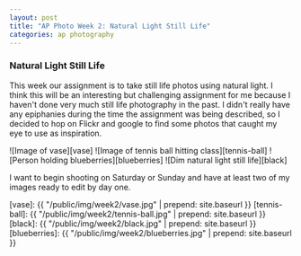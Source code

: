 ```yaml
---
layout: post
title: "AP Photo Week 2: Natural Light Still Life"
categories: ap photography
---
```


### Natural Light Still Life

This week our assignment is to take still life photos using natural
light. I think this will be an interesting but challenging assignment
for me because I haven't done very much still life photography in the
past. I didn't really have any epiphanies during the time the
assignment was being described, so I decided to hop on Flickr and google
to find some photos that caught my eye to use as inspiration.

![Image of vase][vase]
![Image of tennis ball hitting class][tennis-ball]
![Person holding blueberries][blueberries]
![Dim natural light still life][black]

I want to begin shooting on Saturday or Sunday and have at least two of my images
ready to edit by day one.

[vase]: {{ "/public/img/week2/vase.jpg" | prepend: site.baseurl }}
[tennis-ball]: {{ "/public/img/week2/tennis-ball.jpg" | prepend: site.baseurl }}
[black]: {{ "/public/img/week2/black.jpg" | prepend: site.baseurl }}
[blueberries]: {{ "/public/img/week2/blueberries.jpg" | prepend: site.baseurl }}
